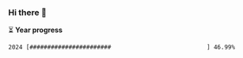 ### Hi there :wave:

:hourglass_flowing_sand: **Year progress**

```txt
2024 [#######################                           ] 46.99%
```
